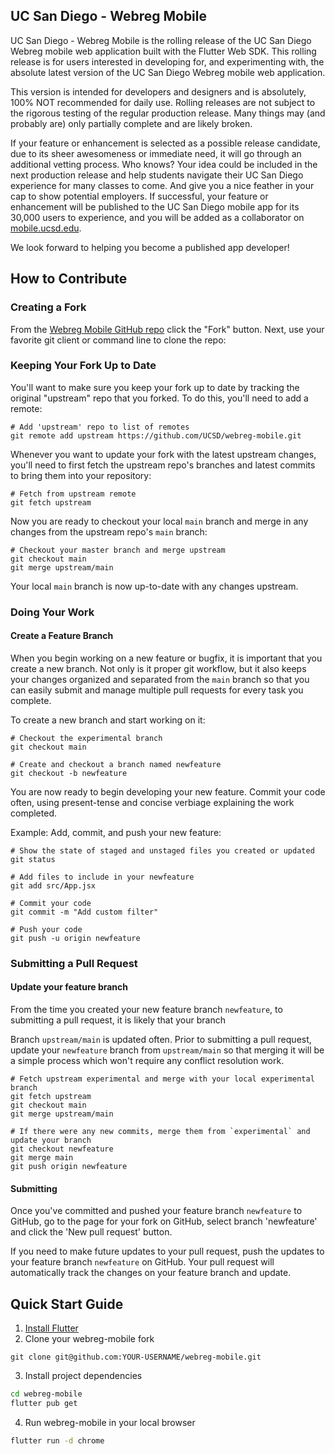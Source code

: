 ## UC San Diego - Webreg Mobile
UC San Diego - Webreg Mobile is the rolling release of the UC San Diego Webreg mobile web application built with the Flutter Web SDK. This rolling release is for users interested in developing for, and experimenting with, the absolute latest version of the UC San Diego Webreg mobile web application.

This version is intended for developers and designers and is absolutely, 100% NOT recommended for daily use. Rolling releases are not subject to the rigorous testing of the regular production release. Many things may (and probably are) only partially complete and are likely broken. 

If your feature or enhancement is selected as a possible release candidate, due to its sheer awesomeness or immediate need, it will go through an additional vetting process. Who knows? Your idea could be included in the next production release and help students navigate their UC San Diego experience for many classes to come. And give you a nice feather in your cap to show potential employers. If successful, your feature or enhancement will be published to the UC San Diego mobile app for its 30,000 users to experience, and you will be added as a collaborator on [mobile.ucsd.edu](https://mobile.ucsd.edu/).

We look forward to helping you become a published app developer!


## How to Contribute

### Creating a Fork
From the [Webreg Mobile GitHub repo](https://github.com/UCSD/webreg-mobile) click the "Fork" button. Next, use your favorite git client or command line to clone the repo:

### Keeping Your Fork Up to Date
You'll want to make sure you keep your fork up to date by tracking the original "upstream" repo that you forked. To do this, you'll need to add a remote:

```shell
# Add 'upstream' repo to list of remotes
git remote add upstream https://github.com/UCSD/webreg-mobile.git
```

Whenever you want to update your fork with the latest upstream changes, you'll need to first fetch the upstream repo's branches and latest commits to bring them into your repository:
```shell
# Fetch from upstream remote
git fetch upstream
```

Now you are ready to checkout your local `main` branch and merge in any changes from the upstream repo's `main` branch:
```shell
# Checkout your master branch and merge upstream
git checkout main
git merge upstream/main
```

Your local `main` branch is now up-to-date with any changes upstream.

### Doing Your Work


#### Create a Feature Branch
When you begin working on a new feature or bugfix, it is important that you create a new branch. Not only is it proper git workflow, but it also keeps your changes organized and separated from the `main` branch so that you can easily submit and manage multiple pull requests for every task you complete.

To create a new branch and start working on it:

```shell
# Checkout the experimental branch
git checkout main

# Create and checkout a branch named newfeature
git checkout -b newfeature
```

You are now ready to begin developing your new feature. Commit your code often, using present-tense and concise verbiage explaining the work completed.

Example: Add, commit, and push your new feature:
```shell
# Show the state of staged and unstaged files you created or updated
git status

# Add files to include in your newfeature
git add src/App.jsx

# Commit your code
git commit -m "Add custom filter"

# Push your code
git push -u origin newfeature

```


### Submitting a Pull Request

#### Update your feature branch
From the time you created your new feature branch `newfeature`, to submitting a pull request, it is likely that your branch 

Branch `upstream/main` is updated often. Prior to submitting a pull request, update your `newfeature` branch from `upstream/main` so that merging it will be a simple process which won't require any conflict resolution work.
```shell
# Fetch upstream experimental and merge with your local experimental branch
git fetch upstream
git checkout main
git merge upstream/main

# If there were any new commits, merge them from `experimental` and update your branch
git checkout newfeature
git merge main
git push origin newfeature
```


#### Submitting
Once you've committed and pushed your feature branch `newfeature` to GitHub, go to the page for your fork on GitHub, select branch 'newfeature' and click the 'New pull request' button.

If you need to make future updates to your pull request, push the updates to your feature branch `newfeature` on GitHub. Your pull request will automatically track the changes on your feature branch and update.


## Quick Start Guide
1. [Install Flutter](https://flutter.dev/docs/get-started/install)
2. Clone your webreg-mobile fork
```shell
git clone git@github.com:YOUR-USERNAME/webreg-mobile.git
```
3. Install project dependencies
```sh
cd webreg-mobile
flutter pub get
```
4. Run webreg-mobile in your local browser
```sh
flutter run -d chrome
```
